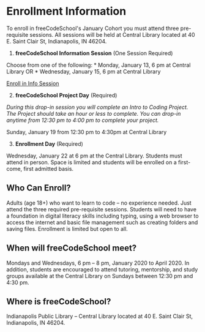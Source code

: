 # Enrollment Information
To enroll in freeCodeSchool's January Cohort you must attend three pre-requisite sessions.
All sessions will be held at Central Library located at 40 E. Saint Clair St, Indianapolis, IN 46204.
1. **freeCodeSchool Information Session** (One Session Required)
 
  Choose from one of the following:
    * Monday, January 13, 6 pm at Central Library  OR
    * Wednesday, January 15, 6 pm at Central Library
    
  <div class="text-center p-3"><a href="https://docs.google.com/forms/d/e/1FAIpQLSezDCnpjuKZCSRRK7tUozjwYQR0txPnoKEmSVEYsufz5Jux5Q/viewform?usp=sf_link" class="btn btn-lg btn-primary">Enroll in Info Session</a></div>

2. **freeCodeSchool Project Day** (Required)
   
  *During this drop-in session you will complete an Intro to Coding Project. The Project should take an hour or less to complete. You can drop-in anytime from 12:30 pm to 4:00 pm to complete your project.*

  Sunday, January 19 from 12:30 pm to 4:30pm  at Central Library

 
3. **Enrollment Day** (Required)
 
  Wednesday, January 22 at 6 pm at the Central Library. Students must attend in person. Space is limited and students will be enrolled on a first-come, first admitted basis.

## Who Can Enroll?
Adults (age 18+) who want to learn to code – no experience needed. Just attend the three required pre-requisite sessions. Students will need to have a foundation in digital literacy skills including typing, using a web browser to access the internet and basic file management such as creating folders and saving files. Enrollment is limited but open to all.
## When will freeCodeSchool meet?
Mondays and Wednesdays, 6 pm – 8 pm, January 2020 to April 2020. In addition, students are encouraged to attend tutoring, mentorship, and study groups available at the Central Library on Sundays between 12:30 pm and 4:30 pm.
## Where is freeCodeSchool?
Indianapolis Public Library – Central Library located at 40 E. Saint Clair St, Indianapolis, IN 46204.
